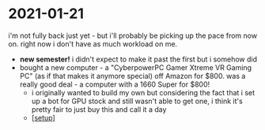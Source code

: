 # 2021-01-21

i'm not fully back just yet - but i'll probably be picking up the pace from now on. right now i don't have as much workload on me.

- **new semester!** i didn't expect to make it past the first but i somehow did
- bought a new computer - a "CyberpowerPC Gamer Xtreme VR Gaming PC" (as if that makes it anymore special) off Amazon for $800. was a really good deal - a computer with a 1660 Super for $800!
  - i originally wanted to build my own but considering the fact that i set up a bot for GPU stock and still wasn't able to get one, i think it's pretty fair to just buy this and call it a day
  - [[setup]]

[//begin]: # "Autogenerated link references for markdown compatibility"
[setup]: setup.md "setup"
[//end]: # "Autogenerated link references"